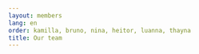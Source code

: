 ```yaml
---
layout: members
lang: en
order: kamilla, bruno, nina, heitor, luanna, thayna
title: Our team
---
```

